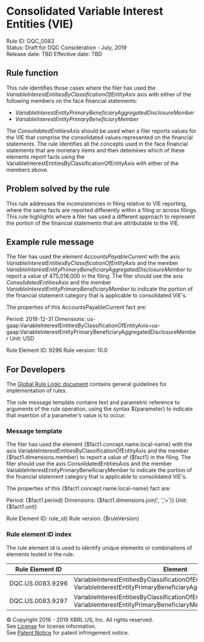 # Consolidated Variable Interest Entities (VIE)
Rule ID: DQC_0083  
Status: Draft for DQC Consideration - July, 2019  
Release date: TBD
Effective date: TBD   

## Rule function  
This rule identifies those cases where the filer has used the _VariableInterestEntitiesByClassificationOfEntityAxis_ axis with either of the following members on the face financial statements:

*   _VariableInterestEntityPrimaryBeneficiaryAggregatedDisclosureMember_
*   _VariableInterestEntityPrimaryBeneficiaryMember_

The _ConsolidatedEntitiesAxis_ should be used when a filer reports values for the VIE that comprise the consolidated values represented on the financial statements. The rule identifies all the concepts used in the face financial statements that are monetary items and then detemines which of these elements report facts using the VariableInterestEntitiesByClassificationOfEntityAxis with either of the members above.

## Problem solved by the rule
This rule addresses the inconsistencies in filing relative to VIE reporting, where the same facts are reported differently within a filing or across filings. This rule highlights where a filer has used a different approach to represent the portion of the financial statements that are attributable to the VIE. 

## Example rule message
The filer has used the element _AccountsPayableCurrent_ with the axis _VariableInterestEntitiesByClassificationOfEntityAxis_ and the member _VariableInterestEntityPrimaryBeneficiaryAggregatedDisclosureMember_ to report a value of 475,018,000 in the filing. The filer should use the axis _ConsolidatedEntitiesAxis_ and the member _VariableInterestEntityPrimaryBeneficiaryMember_ to indicate the portion of the financial statement category that is applicable to consolidated VIE's.

The properties of this AccountsPayableCurrent fact are:

Period: 2018-12-31
Dimensions: us-gaap:VariableInterestEntitiesByClassificationOfEntityAxis=us-gaap:VariableInterestEntityPrimaryBeneficiaryAggregatedDisclosureMember
Unit: USD

Rule Element ID: 9296
Rule version: 10.0

## For Developers
The [Global Rule Logic document](https://github.com/DataQualityCommittee/dqc_us_rules/blob/master/docs/GlobalRuleLogic.md) contains general guidelines for implementation of rules.

The rule message template contains text and parametric reference to arguments of the rule operation, using the syntax ${parameter} to indicate that insertion of a parameter’s value is to occur.

### Message template
The filer has used the element {$fact1.concept.name.local-name} with the axis VariableInterestEntitiesByClassificationOfEntityAxis and the member {$fact1.dimensions.member} to report a value of {$fact1} in the filing. The filer should use the axis ConsolidatedEntitiesAxis and the member VariableInterestEntityPrimaryBeneficiaryMember to indicate the portion of the financial statement category that is applicable to consolidated VIE's.

The properties of this {$fact1.concept.name.local-name} fact are:

Period: {$fact1.period}
Dimensions: {$fact1.dimensions.join(', ','=')}
Unit: {$fact1.unit}

Rule Element ID: rule_id}
Rule version: {$ruleVersion}

### Rule element ID index 
The rule element id is used to identify unique elements or combinations of elements tested in the rule. 

|Rule Element ID|Element|
|--------|--------|
|DQC.US.0083.9296|VariableInterestEntitiesByClassificationOfEntityAxis = VariableInterestEntityPrimaryBeneficiaryAggregatedDisclosureMember|
|DQC.US.0083.9297|VariableInterestEntitiesByClassificationOfEntityAxis = VariableInterestEntityPrimaryBeneficiaryMember|

© Copyright 2016 - 2019 XBRL US, Inc. All rights reserved.   
See [License](https://xbrl.us/dqc-license) for license information.  
See [Patent Notice](https://xbrl.us/dqc-patent) for patent infringement notice.
